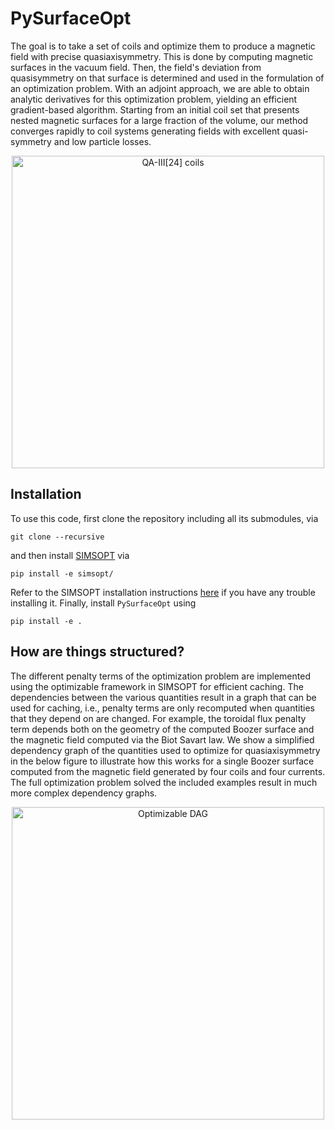 # PySurfaceOpt

The goal is to take a set of coils and optimize them to produce a magnetic field with precise quasiaxisymmetry.  This is done by computing magnetic surfaces in the vacuum field.  Then, the field's deviation from quasisymmetry on that surface is determined and used in the formulation of an optimization problem.  With an adjoint approach, we are able to obtain analytic derivatives for this optimization problem, yielding an efficient gradient-based algorithm.
Starting from an initial coil set that presents nested magnetic surfaces for a large fraction of the volume, our method converges rapidly to coil systems generating fields with excellent quasi-symmetry and low particle losses.

<p align="center">
<img src="https://raw.githubusercontent.com/andrewgiuliani/PySurfaceOpt/main/len24.png" alt="QA-III[24] coils" width="500">
</p>


## Installation

To use this code, first clone the repository including all its submodules, via

    git clone --recursive 

and then install [SIMSOPT](https://github.com/hiddenSymmetries/simsopt) via

    pip install -e simsopt/

Refer to the SIMSOPT installation instructions [here](https://simsopt.readthedocs.io/en/latest/installation.html#virtual-environments) if you have any trouble installing it.  Finally, install `PySurfaceOpt` using

    pip install -e .

## How are things structured?

The different penalty terms of the optimization problem are implemented using the optimizable framework in SIMSOPT for efficient caching.
The dependencies between the various quantities result in a graph that can be used for caching, i.e., penalty terms are only recomputed when quantities that they depend on are changed.
For example, the toroidal flux penalty term depends both on the geometry of the computed Boozer surface and the magnetic field computed via the Biot Savart law.
We show a simplified dependency graph of the quantities used to optimize for quasiaxisymmetry in the below figure to illustrate how this works for a single Boozer surface computed from the magnetic field generated by four coils and four currents.
The full optimization problem solved the included examples result in much more complex dependency graphs.

<p align="center">
<img src="https://raw.githubusercontent.com/andrewgiuliani/PySurfaceOpt/main/optimizable_dag.png" alt="Optimizable DAG" width="500">
</p>

